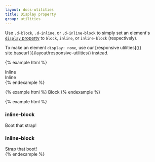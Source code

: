 ```yaml
---
layout: docs-utilities
title: Display property
group: utilities
---
```


Use `.d-block`, `.d-inline`, or `.d-inline-block` to simply set an element's [`display` property](https://developer.mozilla.org/en-US/docs/Web/CSS/display) to `block`, `inline`, or `inline-block` (respectively).

To make an element `display: none`, use our [responsive utilities]({{ site.baseurl }}/layout/responsive-utilities/) instead.

{% example html %}
<div class="d-inline bg-success">Inline</div>
<div class="d-inline bg-success">Inline</div>
{% endexample %}

{% example html %}
<span class="d-block bg-primary">Block</span>
{% endexample %}

{% example html %}
<div class="d-inline-block bg-warning">
  <h3>inline-block</h3>
  Boot that strap!
</div>
<div class="d-inline-block bg-warning">
  <h3>inline-block</h3>
  Strap that boot!
</div>
{% endexample %}
